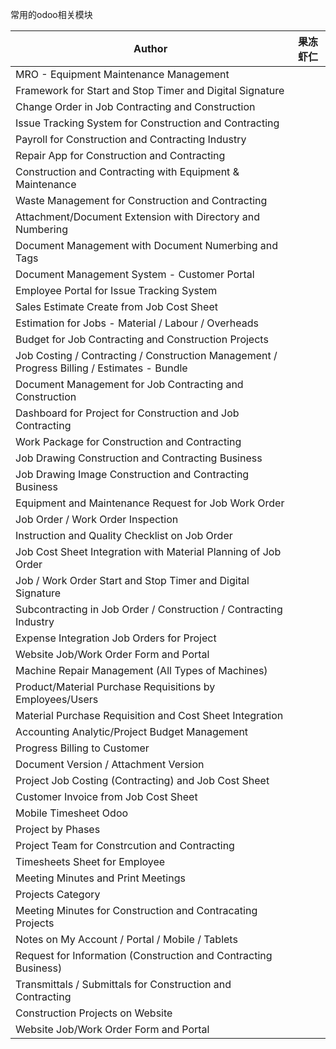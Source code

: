 
常用的odoo相关模块

|Author|果冻虾仁|
|---|---
|MRO - Equipment Maintenance Management|
|Framework for Start and Stop Timer and Digital Signature|
|Change Order in Job Contracting and Construction|
|Issue Tracking System for Construction and Contracting|
|Payroll for Construction and Contracting Industry|
|Repair App for Construction and Contracting|
|Construction and Contracting with Equipment & Maintenance|
|Waste Management for Construction and Contracting|
|Attachment/Document Extension with Directory and Numbering|
|Document Management with Document Numerbing and Tags|
|Document Management System - Customer Portal|
|Employee Portal for Issue Tracking System|
|Sales Estimate Create from Job Cost Sheet|
|Estimation for Jobs - Material / Labour / Overheads|
|Budget for Job Contracting and Construction Projects|
|Job Costing / Contracting / Construction Management / Progress Billing / Estimates - Bundle|
|Document Management for Job Contracting and Construction|
|Dashboard for Project for Construction and Job Contracting|
|Work Package for Construction and Contracting|
|Job Drawing Construction and Contracting Business|
|Job Drawing Image Construction and Contracting Business|
|Equipment and Maintenance Request for Job Work Order|
|Job Order / Work Order Inspection|
|Instruction and Quality Checklist on Job Order|
|Job Cost Sheet Integration with Material Planning of Job Order|
|Job / Work Order Start and Stop Timer and Digital Signature|
|Subcontracting in Job Order / Construction / Contracting Industry|
|Expense Integration Job Orders for Project|
|Website Job/Work Order Form and Portal|
|Machine Repair Management (All Types of Machines)|
|Product/Material Purchase Requisitions by Employees/Users|
|Material Purchase Requisition and Cost Sheet Integration|
|Accounting Analytic/Project Budget Management|
|Progress Billing to Customer|
|Document Version / Attachment Version|
|Project Job Costing (Contracting) and Job Cost Sheet|
|Customer Invoice from Job Cost Sheet|
|Mobile Timesheet Odoo|
|Project by Phases|
|Project Team for Constrcution and Contracting|
|Timesheets Sheet for Employee|
|Meeting Minutes and Print Meetings|
|Projects Category|
|Meeting Minutes for Construction and Contracating Projects|
|Notes on My Account / Portal / Mobile / Tablets|
|Request for Information (Construction and Contracting Business)|
|Transmittals / Submittals for Construction and Contracting|
|Construction Projects on Website|
|Website Job/Work Order Form and Portal|
